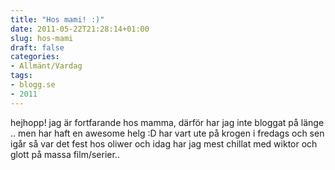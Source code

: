```yaml
---
title: "Hos mami! :)"
date: 2011-05-22T21:28:14+01:00
slug: hos-mami
draft: false
categories:
- Allmänt/Vardag
tags:
- blogg.se
- 2011
---
```

hejhopp! jag är fortfarande hos mamma, därför har jag inte bloggat på länge .. men har haft en awesome helg :D har vart ute på krogen i fredags och sen igår så var det fest hos oliwer och idag har jag mest chillat med wiktor och glott på massa film/serier..